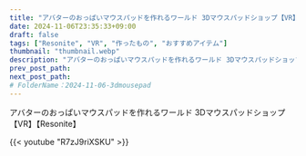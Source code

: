```yaml
---
title: "アバターのおっぱいマウスパッドを作れるワールド 3Dマウスパッドショップ【VR】【Resonite】"
date: 2024-11-06T23:35:33+09:00
draft: false
tags: ["Resonite", "VR", "作ったもの", "おすすめアイテム"]
thumbnail: "thumbnail.webp"
description: "アバターのおっぱいマウスパッドを作れるワールド 3Dマウスパッドショップ【VR】【Resonite】"
prev_post_path:
next_post_path:
# FolderName：2024-11-06-3dmousepad
---
```


アバターのおっぱいマウスパッドを作れるワールド 3Dマウスパッドショップ【VR】【Resonite】

{{< youtube "R7zJ9riXSKU" >}}
